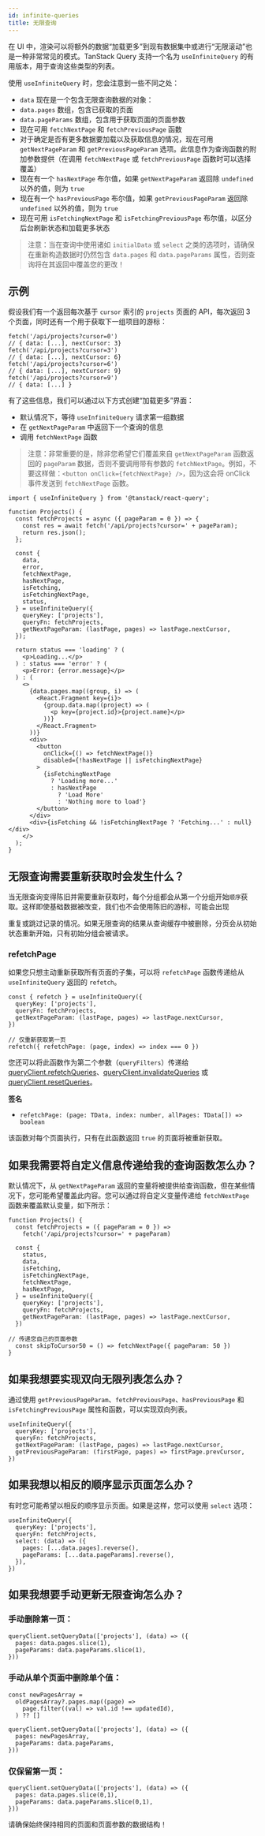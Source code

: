```yaml
---
id: infinite-queries
title: 无限查询
---
```


在 UI 中，渲染可以将额外的数据“加载更多”到现有数据集中或进行“无限滚动”也是一种非常常见的模式。TanStack Query 支持一个名为 `useInfiniteQuery` 的有用版本，用于查询这些类型的列表。

使用 `useInfiniteQuery` 时，您会注意到一些不同之处：

- `data` 现在是一个包含无限查询数据的对象：
- `data.pages` 数组，包含已获取的页面
- `data.pageParams` 数组，包含用于获取页面的页面参数
- 现在可用 `fetchNextPage` 和 `fetchPreviousPage` 函数
- 对于确定是否有更多数据要加载以及获取信息的情况，现在可用 `getNextPageParam` 和 `getPreviousPageParam` 选项。此信息作为查询函数的附加参数提供（在调用 `fetchNextPage` 或 `fetchPreviousPage` 函数时可以选择覆盖）
- 现在有一个 `hasNextPage` 布尔值，如果 `getNextPageParam` 返回除 `undefined` 以外的值，则为 `true`
- 现在有一个 `hasPreviousPage` 布尔值，如果 `getPreviousPageParam` 返回除 `undefined` 以外的值，则为 `true`
- 现在可用 `isFetchingNextPage` 和 `isFetchingPreviousPage` 布尔值，以区分后台刷新状态和加载更多状态

> 注意：当在查询中使用诸如 `initialData` 或 `select` 之类的选项时，请确保在重新构造数据时仍然包含 `data.pages` 和 `data.pageParams` 属性，否则查询将在其返回中覆盖您的更改！

## 示例

假设我们有一个返回每次基于 `cursor` 索引的 `projects` 页面的 API，每次返回 3 个页面，同时还有一个用于获取下一组项目的游标：

```tsx
fetch('/api/projects?cursor=0')
// { data: [...], nextCursor: 3}
fetch('/api/projects?cursor=3')
// { data: [...], nextCursor: 6}
fetch('/api/projects?cursor=6')
// { data: [...], nextCursor: 9}
fetch('/api/projects?cursor=9')
// { data: [...] }
```

有了这些信息，我们可以通过以下方式创建“加载更多”界面：

- 默认情况下，等待 `useInfiniteQuery` 请求第一组数据
- 在 `getNextPageParam` 中返回下一个查询的信息
- 调用 `fetchNextPage` 函数

> 注意：非常重要的是，除非您希望它们覆盖来自 `getNextPageParam` 函数返回的 `pageParam` 数据，否则不要调用带有参数的 `fetchNextPage`。例如，不要这样做：`<button onClick={fetchNextPage} />`，因为这会将 onClick 事件发送到 `fetchNextPage` 函数。

[//]: # 'Example'

```tsx
import { useInfiniteQuery } from '@tanstack/react-query';

function Projects() {
  const fetchProjects = async ({ pageParam = 0 }) => {
    const res = await fetch('/api/projects?cursor=' + pageParam);
    return res.json();
  };

  const {
    data,
    error,
    fetchNextPage,
    hasNextPage,
    isFetching,
    isFetchingNextPage,
    status,
  } = useInfiniteQuery({
    queryKey: ['projects'],
    queryFn: fetchProjects,
    getNextPageParam: (lastPage, pages) => lastPage.nextCursor,
  });

  return status === 'loading' ? (
    <p>Loading...</p>
  ) : status === 'error' ? (
    <p>Error: {error.message}</p>
  ) : (
    <>
      {data.pages.map((group, i) => (
        <React.Fragment key={i}>
          {group.data.map((project) => (
            <p key={project.id}>{project.name}</p>
          ))}
        </React.Fragment>
      ))}
      <div>
        <button
          onClick={() => fetchNextPage()}
          disabled={!hasNextPage || isFetchingNextPage}
        >
          {isFetchingNextPage
            ? 'Loading more...'
            : hasNextPage
              ? 'Load More'
              : 'Nothing more to load'}
        </button>
      </div>
      <div>{isFetching && !isFetchingNextPage ? 'Fetching...' : null}</div>
    </>
  );
}

```

[//]: # 'Example'

## 无限查询需要重新获取时会发生什么？

当无限查询变得陈旧并需要重新获取时，每个分组都会从第一个分组开始`顺序`获取。这样即使基础数据被改变，我们也不会使用陈旧的游标，可能会出现

重复或跳过记录的情况。如果无限查询的结果从查询缓存中被删除，分页会从初始状态重新开始，只有初始分组会被请求。

### refetchPage

如果您只想主动重新获取所有页面的子集，可以将 `refetchPage` 函数传递给从 `useInfiniteQuery` 返回的 `refetch`。

[//]: # 'Example2'

```tsx
const { refetch } = useInfiniteQuery({
  queryKey: ['projects'],
  queryFn: fetchProjects,
  getNextPageParam: (lastPage, pages) => lastPage.nextCursor,
})

// 仅重新获取第一页
refetch({ refetchPage: (page, index) => index === 0 })
```

[//]: # 'Example2'

您还可以将此函数作为第二个参数（`queryFilters`）传递给 [queryClient.refetchQueries](../reference/QueryClient#queryclientrefetchqueries)、[queryClient.invalidateQueries](../reference/QueryClient#queryclientinvalidatequeries) 或 [queryClient.resetQueries](../reference/QueryClient#queryclientresetqueries)。

**签名**

- `refetchPage: (page: TData, index: number, allPages: TData[]) => boolean`

该函数对每个页面执行，只有在此函数返回 `true` 的页面将被重新获取。

## 如果我需要将自定义信息传递给我的查询函数怎么办？

默认情况下，从 `getNextPageParam` 返回的变量将被提供给查询函数，但在某些情况下，您可能希望覆盖此内容。您可以通过将自定义变量传递给 `fetchNextPage` 函数来覆盖默认变量，如下所示：

[//]: # 'Example3'

```tsx
function Projects() {
  const fetchProjects = ({ pageParam = 0 }) =>
    fetch('/api/projects?cursor=' + pageParam)

  const {
    status,
    data,
    isFetching,
    isFetchingNextPage,
    fetchNextPage,
    hasNextPage,
  } = useInfiniteQuery({
    queryKey: ['projects'],
    queryFn: fetchProjects,
    getNextPageParam: (lastPage, pages) => lastPage.nextCursor,
  })

// 传递您自己的页面参数
  const skipToCursor50 = () => fetchNextPage({ pageParam: 50 })
}

```

[//]: # 'Example3'

## 如果我想要实现双向无限列表怎么办？

通过使用 `getPreviousPageParam`、`fetchPreviousPage`、`hasPreviousPage` 和 `isFetchingPreviousPage` 属性和函数，可以实现双向列表。

[//]: # 'Example4'

```tsx
useInfiniteQuery({
  queryKey: ['projects'],
  queryFn: fetchProjects,
  getNextPageParam: (lastPage, pages) => lastPage.nextCursor,
  getPreviousPageParam: (firstPage, pages) => firstPage.prevCursor,
})
```

[//]: # 'Example4'

## 如果我想以相反的顺序显示页面怎么办？

有时您可能希望以相反的顺序显示页面。如果是这样，您可以使用 `select` 选项：

[//]: # 'Example5'

```tsx
useInfiniteQuery({
  queryKey: ['projects'],
  queryFn: fetchProjects,
  select: (data) => ({
    pages: [...data.pages].reverse(),
    pageParams: [...data.pageParams].reverse(),
  }),
})
```

[//]: # 'Example5'

## 如果我想要手动更新无限查询怎么办？

### 手动删除第一页：

[//]: # 'Example6'

```tsx
queryClient.setQueryData(['projects'], (data) => ({
  pages: data.pages.slice(1),
  pageParams: data.pageParams.slice(1),
}))
```

[//]: # 'Example6'

### 手动从单个页面中删除单个值：

[//]: # 'Example7'

```tsx
const newPagesArray =
  oldPagesArray?.pages.map((page) =>
    page.filter((val) => val.id !== updatedId),
  ) ?? []

queryClient.setQueryData(['projects'], (data) => ({
  pages: newPagesArray,
  pageParams: data.pageParams,
}))
```

[//]: # 'Example7'

### 仅保留第一页：

[//]: # 'Example8'

```tsx
queryClient.setQueryData(['projects'], (data) => ({
  pages: data.pages.slice(0,1),
  pageParams: data.pageParams.slice(0,1),
}))
```

[//]: # 'Example8'

请确保始终保持相同的页面和页面参数的数据结构！
